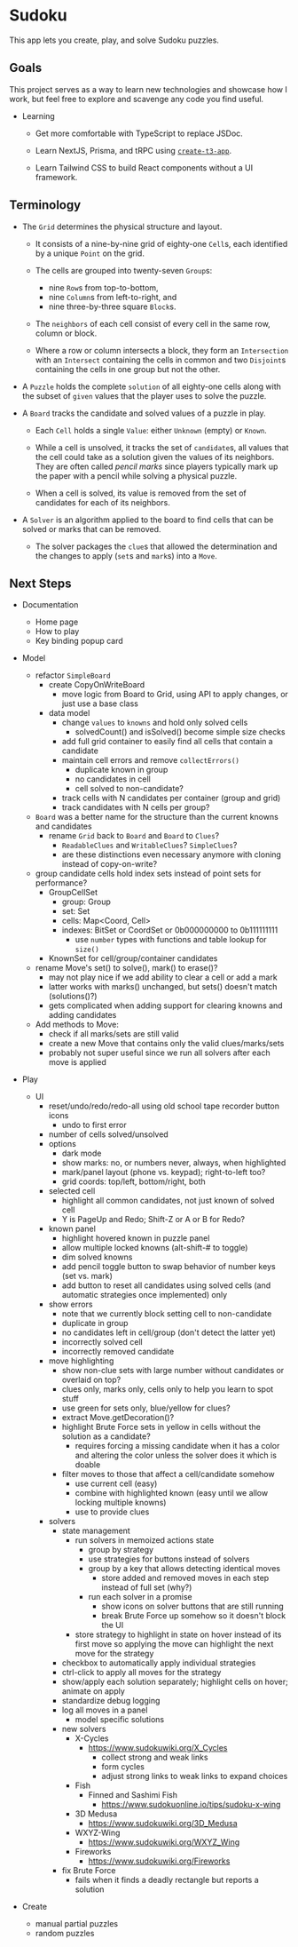 # Sudoku

This app lets you create, play, and solve Sudoku puzzles.


## Goals

This project serves as a way to learn new technologies and showcase how I work,
but feel free to explore and scavenge any code you find useful.

- Learning

  - Get more comfortable with TypeScript to replace JSDoc. 

  - Learn NextJS, Prisma, and tRPC using [`create-t3-app`](https://create.t3.gg/).

  - Learn Tailwind CSS to build React components without a UI framework.


## Terminology

- The `Grid` determines the physical structure and layout.

  - It consists of a nine-by-nine grid of eighty-one `Cell`s,
    each identified by a unique `Point` on the grid.

  - The cells are grouped into twenty-seven `Group`s:
    - nine `Row`s from top-to-bottom,
    - nine `Column`s from left-to-right, and
    - nine three-by-three square `Block`s.

  - The `neighbors` of each cell consist of every cell in the same
    row, column or block.

  - Where a row or column intersects a block, they form an `Intersection`
    with an `Intersect` containing the cells in common and two `Disjoint`s
    containing the cells in one group but not the other.

- A `Puzzle` holds the complete `solution` of all eighty-one cells
  along with the subset of `given` values that the player uses
  to solve the puzzle.

- A `Board` tracks the candidate and solved values of a puzzle in play.

  - Each `Cell` holds a single `Value`: either `Unknown` (empty) or `Known`.

  - While a cell is unsolved, it tracks the set of `candidate`s, all values
    that the cell could take as a solution given the values of its neighbors.
    They are often called _pencil marks_ since players typically mark up the
    paper with a pencil while solving a physical puzzle.

  - When a cell is solved, its value is removed from the set of candidates
    for each of its neighbors.

- A `Solver` is an algorithm applied to the board to find cells that can
  be solved or marks that can be removed.

  - The solver packages the `clue`s that allowed the determination 
    and the changes to apply (`set`s and `mark`s) into a `Move`.


## Next Steps

- Documentation
  - Home page
  - How to play
  - Key binding popup card

- Model
  - refactor `SimpleBoard`
    - create CopyOnWriteBoard
      - move logic from Board to Grid, using API to apply changes, or just use a base class
    - data model
      - change `values` to `knowns` and hold only solved cells
        - solvedCount() and isSolved() become simple size checks
      - add full grid container to easily find all cells that contain a candidate
      - maintain cell errors and remove `collectErrors()`
        - duplicate known in group
        - no candidates in cell
        - cell solved to non-candidate?
      - track cells with N candidates per container (group and grid)
      - track candidates with N cells per group?
  - `Board` was a better name for the structure than the current knowns and candidates
    - rename `Grid` back to `Board` and `Board` to `Clues`?
      - `ReadableClues` and `WritableClues`? `SimpleClues`?
      - are these distinctions even necessary anymore with cloning instead of copy-on-write? 
  - group candidate cells hold index sets instead of point sets for performance?
    - GroupCellSet
      - group: Group
      - set: Set<Cell>
      - cells: Map<Coord, Cell>
      - indexes: BitSet or CoordSet or 0b000000000 to 0b111111111
        - use `number` types with functions and table lookup for `size()`
    - KnownSet for cell/group/container candidates
  - rename Move's set() to solve(), mark() to erase()?
    - may not play nice if we add ability to clear a cell or add a mark
    - latter works with marks() unchanged, but sets() doesn't match (solutions()?)
    - gets complicated when adding support for clearing knowns and adding candidates
  - Add methods to Move:
    - check if all marks/sets are still valid
    - create a new Move that contains only the valid clues/marks/sets
    - probably not super useful since we run all solvers after each move is applied

- Play
  - UI
    - reset/undo/redo/redo-all using old school tape recorder button icons
      - undo to first error
    - number of cells solved/unsolved
    - options
      - dark mode
      - show marks: no, or numbers never, always, when highlighted
      - mark/panel layout (phone vs. keypad); right-to-left too?
      - grid coords: top/left, bottom/right, both
    - selected cell
      - highlight all common candidates, not just known of solved cell
      - Y is PageUp and Redo; Shift-Z or A or B for Redo?
    - known panel
      - highlight hovered known in puzzle panel
      - allow multiple locked knowns (alt-shift-# to toggle)
      - dim solved knowns
      - add pencil toggle button to swap behavior of number keys (set vs. mark)
      - add button to reset all candidates using solved cells (and automatic strategies once implemented) only
    - show errors
      - note that we currently block setting cell to non-candidate
      - duplicate in group
      - no candidates left in cell/group (don't detect the latter yet)
      - incorrectly solved cell
      - incorrectly removed candidate
    - move highlighting
      - show non-clue sets with large number without candidates or overlaid on top?
      - clues only, marks only, cells only to help you learn to spot stuff
      - use green for sets only, blue/yellow for clues?
      - extract Move.getDecoration()?
      - highlight Brute Force sets in yellow in cells without the solution as a candidate?
        - requires forcing a missing candidate when it has a color
          and altering the color unless the solver does it which is doable
      - filter moves to those that affect a cell/candidate somehow
        - use current cell (easy)
        - combine with highlighted known (easy until we allow locking multiple knowns)
        - use to provide clues
    - solvers
      - state management
        - run solvers in memoized actions state
          - group by strategy
          - use strategies for buttons instead of solvers
          - group by a key that allows detecting identical moves
            - store added and removed moves in each step instead of full set (why?)
          - run each solver in a promise
            - show icons on solver buttons that are still running
            - break Brute Force up somehow so it doesn't block the UI
        - store strategy to highlight in state on hover instead of its first move
          so applying the move can highlight the next move for the strategy
      - checkbox to automatically apply individual strategies
      - ctrl-click to apply all moves for the strategy
      - show/apply each solution separately; highlight cells on hover; animate on apply
      - standardize debug logging
      - log all moves in a panel
        - model specific solutions
      - new solvers
        - X-Cycles
          - https://www.sudokuwiki.org/X_Cycles
            - collect strong and weak links
            - form cycles
            - adjust strong links to weak links to expand choices
        - Fish
          - Finned and Sashimi Fish
            - https://www.sudokuonline.io/tips/sudoku-x-wing
        - 3D Medusa
          - https://www.sudokuwiki.org/3D_Medusa
        - WXYZ-Wing
          - https://www.sudokuwiki.org/WXYZ_Wing
        - Fireworks
          - https://www.sudokuwiki.org/Fireworks
      - fix Brute Force
        - fails when it finds a deadly rectangle but reports a solution

- Create
  - manual partial puzzles
  - random puzzles
